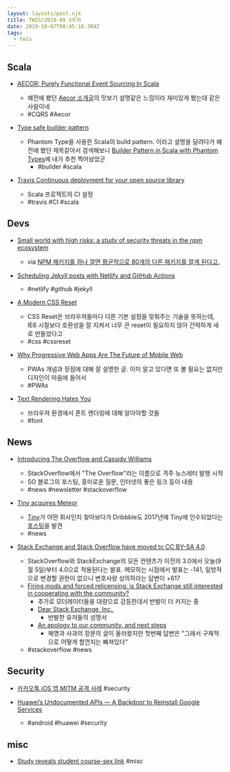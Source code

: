 ```yaml
---
layout: layouts/post.njk
title: TWIS/2019-09 5주차
date: 2019-10-07T08:45:18.384Z
tags:
  - twis
---
```



## Scala
- [AECOR: Purely Functional Event Sourcing In Scala](https://www.youtube.com/watch?v=KNxAI8612JI)
	- 예전에 봤던 [Aecor 소개글](http://pavkin.ru/aecor-intro/)의 맛보기 설명같은 느낌이라 재미있게 봤는데 같은 사람이네
	+ #CQRS #Aecor

- [Type safe builder pattern](https://pedrorijo.com/blog/typesafe-builder)
	- Phantom Type을 사용한 Scala의 build pattern. 이라고 설명을 달려다가 예전에 봤던 제목같아서 검색해보니 [Builder Pattern in Scala with Phantom Types](https://medium.com/@maximilianofelice/builder-pattern-in-scala-with-phantom-types-3e29a167e863)에 내가 추천 찍어놨었군
		- #builder #scala

- [Travis Continuous deployment for your open source library](https://leobenkel.com/2019/09/travis-continuous-deployment/)
	- Scala 프로젝트의 CI 설정
	- #travis #CI #scala


## Devs
- [Small world with high risks: a study of security threats in the npm ecosystem](https://blog.acolyer.org/2019/09/30/small-world-with-high-risks/)
  + via [NPM 패키지를 하나 깔면 평균적으로 80개의 다른 패키지를 깔게 된다고.](https://twitter.com/zxzl/status/1178631181727760385)

- [Scheduling Jekyll posts with Netlify and GitHub Actions](https://humanwhocodes.com/blog/2019/10/scheduling-jekyll-posts-netlify-github-actions/)
	+ #netlify #github #jekyll


- [A Modern CSS Reset](https://hankchizljaw.com/wrote/a-modern-css-reset/)
	- CSS Reset은 브라우져들마다 다른 기본 설정을 맞춰주는 기술을 뜻하는데, IE6 시절보다 호환성을 잘 지켜서 너무 큰 reset이 필요하지 않아 간략하게 새로 만들었다고
	- #css #cssreset

- [Why Progressive Web Apps Are The Future of Mobile Web](https://ymedialabs.com/progressive-web-apps)
	- PWAs 개념과 장점에 대해 잘 설명한 글. 이미 알고 있다면 또 볼 필요는 없지만 디자인이 마음에 들어서
	- #PWAs

- [Text Rendering Hates You](https://gankra.github.io/blah/text-hates-you/)
	- 브라우져 환경에서 폰트 렌더링에 대해 알아야할 것들
	- #font


## News
- [Introducing The Overflow and Cassidy Williams](https://stackoverflow.blog/2019/10/01/introducing-overflow-newsletter-cassidy-williams)
	- StackOverflow에서 "The Overflow"라는 이름으로 격주 뉴스레터 발행 시작
	- SO 블로그의 포스팅, 흥미로운 질문, 인터넷의 좋은 링크 등이 내용
	- #news #newsletter #stackoverflow

- [Tiny acquires Meteor](https://techcrunch.com/2019/10/02/tiny-acquires-meteor/)
	- [Tiny](https://www.tinycapital.com)가 어떤 회사인지 찾아보다가 Dribbble도 2017년에 Tiny에 인수되었다는 [포스팅](https://dribbble.com/stories/2017/01/17/transition-game)을 발견
	- #news

- [Stack Exchange and Stack Overflow have moved to CC BY-SA 4.0](https://meta.stackexchange.com/questions/333089/stack-exchange-and-stack-overflow-have-moved-to-cc-by-sa-4-0)
	- StackOverflow와 StackExchange의 모든 컨텐츠가 이전의 3.0에서 오늘(9월 5일)부터 4.0으로 적용된다는 발표. 메모하는 시점에서 발표는 -141, 일방적으로 변경할 권한이 없으니 변호사랑 상의하라는 답변이 +617
	- [Firing mods and forced relicensing: is Stack Exchange still interested in cooperating with the community?](https://meta.stackexchange.com/questions/333965/firing-mods-and-forced-relicensing-is-stack-exchange-still-interested-in-cooper)
		- 추가로 모더레이터들을 대량으로 강등한데서 반발이 더 커지는 중
		- [Dear Stack Exchange, Inc.,](https://dearstackexchange.com/)
			- 반발한 유저들의 성명서
		- [An apology to our community, and next steps](https://meta.stackexchange.com/questions/334551/an-apology-to-our-community-and-next-steps)
			- 해명과 사과의 장문의 글이 올라왔지만 첫번째 답변은 "그래서 구체적으로 어떻게 할껀지는 빠져있다"
	- #stackoverflow #news


## Security
- [카카오톡 iOS 앱 MITM 공격 사례](https://twitter.com/Seia_Soto/status/1178135658658820096) #security

- [Huawei’s Undocumented APIs — A Backdoor to Reinstall Google Services](https://medium.com/@topjohnwu/huaweis-undocumented-apis-a-backdoor-to-reinstall-google-services-c3a5dd71a7cd)
	- #android #huawei #security


## misc
- [Study reveals student course-sex link](http://www.koreatimes.co.kr/www/nation/2018/06/524_176384.html) #misc
